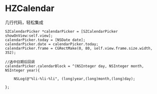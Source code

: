 # HZCalendar
几行代码，轻松集成

    SZCalendarPicker *calendarPicker = [SZCalendarPicker showOnView:self.view];
    calendarPicker.today = [NSDate date];
    calendarPicker.date = calendarPicker.today;
    calendarPicker.frame = CGRectMake(0, 80, self.view.frame.size.width, 352);
    
    //选中日期后回调
    calendarPicker.calendarBlock = ^(NSInteger day, NSInteger month, NSInteger year){
        
        NSLog(@"%li-%li-%li", (long)year,(long)month,(long)day);
        
    };
